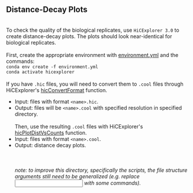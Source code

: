 ﻿## Distance-Decay Plots
\
To check the quality of the biological replicates, use `HiCExplorer 3.0` to create distance-decay plots. The plots should look near-identical for biological replicates.
\
\
First, create the appropriate environment with [environment.yml](./environment.yml) and the commands:
\
```conda env create -f environment.yml```
\
```conda activate hicexplorer```
\
\
If you have `.hic` files, you will need to convert them to `.cool` files through HiCExplorer's [hicConvertFormat](./scripts/cool_converter.sh) function. 
- Input: files with format `<name>.hic`.
- Output: files will be `<name>.cool` with specified resolution in specified directory.
\
\
Then, use the resulting `.cool` files with HiCExplorer's [hicPlotDistVsCounts](./scripts/hicPlotDistVsCounts.sh) function.
- Input: files with format `<name>.cool`.
- Output: distance decay plots.
\
\
\
\
*note: to improve this directory, specifically the scripts, the file structure arguments still need to be generalized (e.g. replace <input filename> with some commands).*
